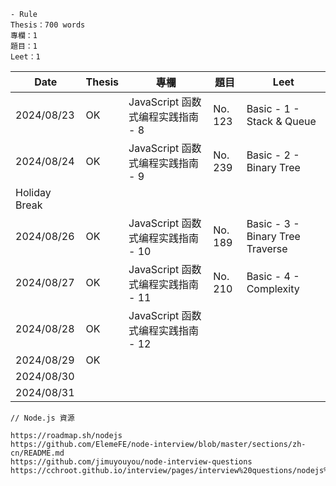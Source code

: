 ```
- Rule
Thesis：700 words
專欄：1
題目：1
Leet：1
```

| Date          | Thesis | 專欄                               | 題目    | Leet                             |
| ------------- | ------ | ---------------------------------- | ------- | -------------------------------- |
| 2024/08/23    | OK     | JavaScript 函数式编程实践指南 - 8  | No. 123 | Basic - 1 - Stack & Queue        |
| 2024/08/24    | OK     | JavaScript 函数式编程实践指南 - 9  | No. 239 | Basic - 2 - Binary Tree          |
| Holiday Break |        |                                    |         |                                  |
| 2024/08/26    | OK     | JavaScript 函数式编程实践指南 - 10 | No. 189 | Basic - 3 - Binary Tree Traverse |
| 2024/08/27    | OK     | JavaScript 函数式编程实践指南 - 11 | No. 210 | Basic - 4 - Complexity           |
| 2024/08/28    | OK     | JavaScript 函数式编程实践指南 - 12 |         |                                  |
| 2024/08/29    | OK     |                                    |         |                                  |
| 2024/08/30    |        |                                    |         |                                  |
| 2024/08/31    |        |                                    |         |                                  |

```
// Node.js 資源

https://roadmap.sh/nodejs
https://github.com/ElemeFE/node-interview/blob/master/sections/zh-cn/README.md
https://github.com/jimuyouyou/node-interview-questions
https://cchroot.github.io/interview/pages/interview%20questions/nodejs%E7%B2%BE%E9%80%89%E9%9D%A2%E8%AF%95%E9%A2%98.html
```


